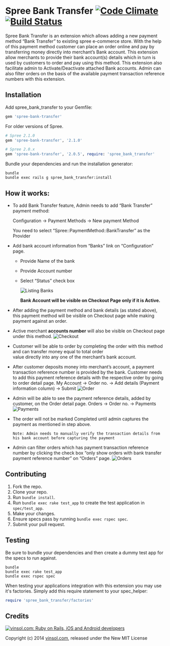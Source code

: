Spree Bank Transfer [![Code Climate](https://codeclimate.com/github/vinsol/spree_bank_transfer.png)](https://codeclimate.com/github/vinsol/spree_bank_transfer) [![Build Status](https://travis-ci.org/vinsol/spree_bank_transfer.png?branch=master)](https://travis-ci.org/vinsol/spree_bank_transfer)
=================

Spree Bank Transfer is an extension which allows adding a new payment method “Bank Transfer” to existing spree e-commerce store. With the help of this payment method customer can place an order online and pay by transferring money directly into merchant’s  Bank account.  This extension allow merchants to provide their bank account(s) details which in turn is used by customers to order and pay using this method. This extension also facilitate admin to Activate/Deactivate attached Bank accounts. Admin can also filter orders on the basis of the available payment transaction reference numbers with this extension.



Installation
------------

Add spree_bank_transfer to your Gemfile:
```ruby
gem 'spree-bank-transfer'
```

For older versions of Spree.
```ruby
# Spree 2.1.0
gem 'spree-bank-transfer', '2.1.0'
```

```ruby
# Spree 2.0.x
gem 'spree-bank-transfer', '2.0.5', require: 'spree_bank_transfer'
```

Bundle your dependencies and run the installation generator:

```shell
bundle
bundle exec rails g spree_bank_transfer:install
```

How it works: 
---

* To add Bank Transfer feature, Admin needs to add “Bank Transfer” payment method:

   Configuration -> Payment Methods -> New payment Method
   
   You need to select “Spree::PaymentMethod::BankTransfer” as the Provider

* Add bank account information from “Banks” link on “Configuration” page.
  
  - Provide Name of the bank
  - Provide Account number
  - Select “Status” check box 

    ![Listing Banks](http://vinsol.com/gems_screenshots/spree-bank-transfer/list%20banks.png)
    
    **Bank Account will be visible on Checkout Page only if it is Active.**
* After adding the payment method and bank details (as stated above), this payment method will be visible on Checkout page while making payment against an order.

*  Active merchant **accounts number** will also be visible on Checkout page under this method.
    ![Checkout](http://vinsol.com/gems_screenshots/spree-bank-transfer/checkout%20page.png)

* Customer will be able to order by completing the order with this method and can transfer money equal to total order   
  value directly into any one of the merchant’s bank account.

* After customer deposits money into merchant’s account, a payment transaction reference number is provided by the bank.   Customer needs to add this payment reference details with the respective order by going to order detail page.
     My Account -> Order no. -> Add details (Payment information column) -> Submit
     ![Order](http://vinsol.com/gems_screenshots/spree-bank-transfer/order.png)

* Admin will be able to see the payment reference details, added by customer, on the Order detail page.
       Orders -> Order no. ->  Payments
       ![Payments](http://vinsol.com/gems_screenshots/spree-bank-transfer/payments.png)

* The order will not be marked Completed  until admin captures the payment as mentioned in step above.

      Note: Admin needs to manually verify the transaction details from his bank account before capturing the payment

* Admin can filter orders which has payment transaction reference number by clicking the check box “only show orders with   bank transfer payment reference number” on “Orders” page.
      ![Orders](http://vinsol.com/gems_screenshots/spree-bank-transfer/orders.png)





Contributing
------------

1. Fork the repo.
2. Clone your repo.
3. Run `bundle install`.
4. Run `bundle exec rake test_app` to create the test application in `spec/test_app`.
5. Make your changes.
6. Ensure specs pass by running `bundle exec rspec spec`.
7. Submit your pull request.

Testing
-------

Be sure to bundle your dependencies and then create a dummy test app for the specs to run against.

```shell
bundle
bundle exec rake test_app
bundle exec rspec spec
```

When testing your applications integration with this extension you may use it's factories.
Simply add this require statement to your spec_helper:

```ruby
require 'spree_bank_transfer/factories'
```


Credits
-------

[![vinsol.com: Ruby on Rails, iOS and Android developers](http://vinsol.com/vin_logo.png "Ruby on Rails, iOS and Android developers")](http://vinsol.com)

Copyright (c) 2014 [vinsol.com](http://vinsol.com "Ruby on Rails, iOS and Android developers"), released under the New MIT License
